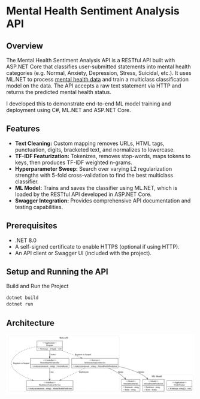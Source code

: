 # Mental Health Sentiment Analysis API

## Overview
The Mental Health Sentiment Analysis API is a RESTful API built with ASP.NET Core that classifies user-submitted statements into mental health categories (e.g. Normal, Anxiety, Depression, Stress, Suicidal, etc.). It uses ML.NET to process [mental health data](https://www.kaggle.com/datasets/suchintikasarkar/sentiment-analysis-for-mental-health) and train a multiclass classification model on the data. The API accepts a raw text statement via HTTP and returns the predicted mental health status.

I developed this to demonstrate end-to-end ML model training and deployment using C#, ML.NET and ASP.NET Core.

## Features

- **Text Cleaning:** Custom mapping removes URLs, HTML tags, punctuation, digits, bracketed text, and normalizes to lowercase.
- **TF-IDF Featurization:** Tokenizes, removes stop-words, maps tokens to keys, then produces TF-IDF weighted n-grams.
- **Hyperparameter Sweep:** Search over varying L2 regularization strengths with 5-fold cross-validation to find the best multiclass classifier.
- **ML Model:** Trains and saves the classifier using ML.NET, which is loaded by the RESTful API developed in ASP.NET Core.
- **Swagger Integration:** Provides comprehensive API documentation and testing capabilities.

## Prerequisites

- .NET 8.0
- A self-signed certificate to enable HTTPS (optional if using HTTP).
- An API client or Swagger UI (included with the project).

## Setup and Running the API

Build and Run the Project

```bash
dotnet build
dotnet run
```

## Architecture

<div align="center">
  <img src="images/uml_diagram.png" alt="UML Diagram" width="720" />
</div>
